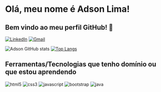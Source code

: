 # Olá, meu nome é Adson Lima! 
## Bem vindo ao meu perfil GitHub! 👋

[![LinkedIn](https://img.shields.io/badge/LinkedIn-0077B5?style=for-the-badge&logo=linkedin&logoColor=white)](https://www.linkedin.com/in/adsonlima270593)
[![Gmail](https://img.shields.io/badge/Gmail-D14836?style=for-the-badge&logo=gmail&logoColor=white)](mailto:adsonrodrigo93@gmail.com)


![Adson GitHub stats](https://github-readme-stats.vercel.app/api?username=adsonlima&show_icons=true&theme=blue-green&include_all_commits=true&count_private=true)
[![Top Langs](https://github-readme-stats.vercel.app/api/top-langs/?username=adsonlima&layout=compact&theme=blue-green)](https://github.com/anuraghazra/github-readme-stats)


## Ferramentas/Tecnologias que tenho domínio ou que estou aprendendo

<div style="display: inline_block">
  <img align="center" alt="html5" src="https://img.shields.io/badge/HTML5-E34F26?style=for-the-badge&logo=html5&logoColor=white"/>
  <img align="center" alt="css3" src="https://img.shields.io/badge/CSS3-1572B6?style=for-the-badge&logo=css3&logoColor=white"/>
  <img align="center" alt="javascript" src="https://img.shields.io/badge/JavaScript-F7DF1E?style=for-the-badge&logo=javascript&logoColor=black"/>
  <img align="center" alt="bootstrap" src="https://img.shields.io/badge/Bootstrap-563D7C?style=for-the-badge&logo=bootstrap&logoColor=white"/>
  <img align="center" alt="java" src="https://img.shields.io/badge/Java-ED8B00?style=for-the-badge&logo=openjdk&logoColor=white"/>
</div><br/>
